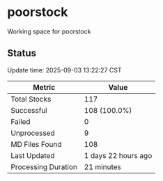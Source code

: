 # poorstock
Working space for poorstock

## Status
Update time: 2025-09-03 13:22:27 CST

| Metric | Value |
|--------|-------|
| Total Stocks | 117 |
| Successful | 108 (100.0%) |
| Failed | 0 |
| Unprocessed | 9 |
| MD Files Found | 108 |
| Last Updated | 1 days 22 hours ago |
| Processing Duration | 21 minutes |

